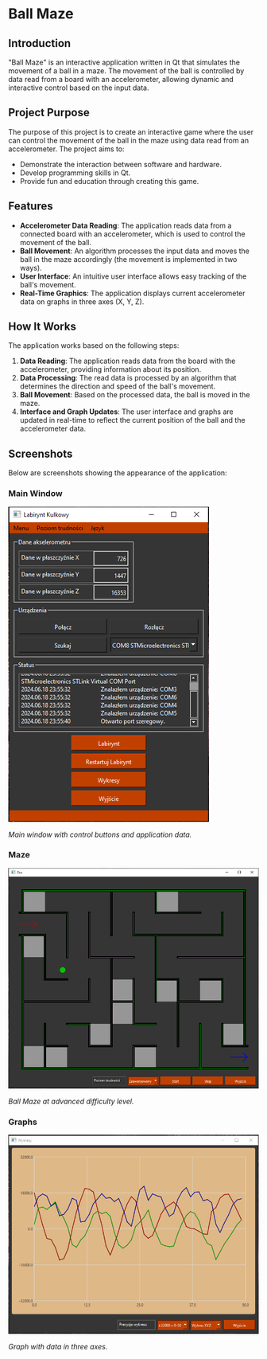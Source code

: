 # Ball Maze

## Introduction

"Ball Maze" is an interactive application written in Qt that simulates the movement of a ball in a maze. The movement of the ball is controlled by data read from a board with an accelerometer, allowing dynamic and interactive control based on the input data.

## Project Purpose

The purpose of this project is to create an interactive game where the user can control the movement of the ball in the maze using data read from an accelerometer. The project aims to:
- Demonstrate the interaction between software and hardware.
- Develop programming skills in Qt.
- Provide fun and education through creating this game.

## Features

- **Accelerometer Data Reading**: The application reads data from a connected board with an accelerometer, which is used to control the movement of the ball.
- **Ball Movement**: An algorithm processes the input data and moves the ball in the maze accordingly (the movement is implemented in two ways).
- **User Interface**: An intuitive user interface allows easy tracking of the ball's movement.
- **Real-Time Graphics**: The application displays current accelerometer data on graphs in three axes (X, Y, Z).

## How It Works

The application works based on the following steps:
1. **Data Reading**: The application reads data from the board with the accelerometer, providing information about its position.
2. **Data Processing**: The read data is processed by an algorithm that determines the direction and speed of the ball's movement.
3. **Ball Movement**: Based on the processed data, the ball is moved in the maze.
4. **Interface and Graph Updates**: The user interface and graphs are updated in real-time to reflect the current position of the ball and the accelerometer data.

## Screenshots

Below are screenshots showing the appearance of the application:

### Main Window

![Main Window](images/okienkoGlowne.png)

*Main window with control buttons and application data.*

### Maze

![Maze](images/labirynt.png)

*Ball Maze at advanced difficulty level.*

### Graphs

![Graphs](images/wykresy.png)

*Graph with data in three axes.*
